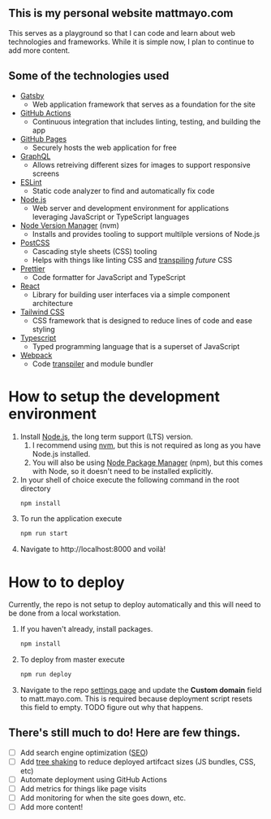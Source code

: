 
## This is my personal website mattmayo.com
This serves as a playground so that I can code and learn about web technologies and frameworks. While it is simple now, I plan to continue to add more content.

## Some of the technologies used
* [Gatsby](https://www.gatsbyjs.com)
    * Web application framework that serves as a foundation for the site
* [GitHub Actions](https://github.com/features/actions)
    * Continuous integration that includes linting, testing, and building the app
* [GitHub Pages](https://pages.github.com)
    * Securely hosts the web application for free
* [GraphQL](https://graphql.org)
    * Allows retreiving different sizes for images to support responsive screens
* [ESLint](https://eslint.org)
    * Static code analyzer to find and automatically fix code
* [Node.js](https://nodejs.org/)
    * Web server and development environment for applications leveraging JavaScript or TypeScript languages
* [Node Version Manager](https://github.com/nvm-sh/nvm) (nvm)
    * Installs and provides tooling to support multilple versions of Node.js
* [PostCSS](https://postcss.org)
    * Cascading style sheets (CSS) tooling
    * Helps with things like linting CSS and [transpiling](https://en.wikipedia.org/wiki/Source-to-source_compiler) _future_ CSS
* [Prettier](https://prettier.io)
    * Code formatter for JavaScript and TypeScript
* [React](https://reactjs.org)
    * Library for building user interfaces via a simple component architecture
* [Tailwind CSS](https://tailwindcss.com)
    * CSS framework that is designed to reduce lines of code and ease styling
* [Typescript](https://www.typescriptlang.org)
    * Typed programming language that is a superset of JavaScript
* [Webpack](https://webpack.js.org)
    * Code [transpiler](https://en.wikipedia.org/wiki/Source-to-source_compiler) and module bundler

# How to setup the development environment
1. Install [Node.js](https://nodejs.org/), the long term support (LTS) version. 
    1. I recommend using [nvm](https://github.com/nvm-sh/nvm), but this is not required as long as you have Node.js installed.
    1. You will also be using [Node Package Manager](https://www.npmjs.com) (npm), but this comes with Node, so it doesn't need to be installed explicitly.
1. In your shell of choice execute the following command in the root directory 
    ```sh
    npm install
    ```
1. To run the application execute
    ```sh
    npm run start
    ```
1. Navigate to http://localhost:8000 and voilà!

# How to to deploy
Currently, the repo is not setup to deploy automatically and this will need to be done from a local workstation.
1. If you haven't already, install packages.
    ```sh
    npm install
    ```
1. To deploy from master execute
    ```sh
    npm run deploy
    ```
2. Navigate to the repo [settings page](https://github.com/mattmayo/mattmayo/settings) and update the **Custom domain** field to matt.mayo.com. This is required because deployment script resets this field to empty. TODO figure out why that happens.

## There's still much to do! Here are few things.
- [ ] Add search engine optimization ([SEO](https://moz.com/beginners-guide-to-seo))
- [ ] Add [tree shaking](https://en.wikipedia.org/wiki/Tree_shaking) to reduce deployed artifcact sizes (JS bundles, CSS, etc)
- [ ] Automate deployment using GitHub Actions
- [ ] Add metrics for things like page visits
- [ ] Add monitoring for when the site goes down, etc.
- [ ] Add more content!